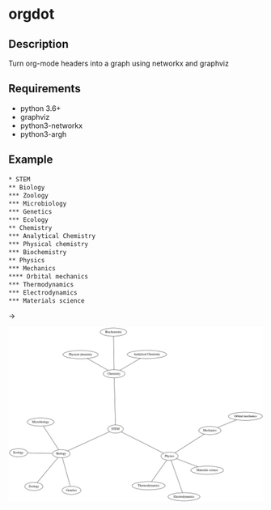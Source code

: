 # orgdot

## Description

Turn org-mode headers into a graph using networkx and graphviz

## Requirements

- python 3.6+
- graphviz
- python3-networkx
- python3-argh

## Example

    * STEM
    ** Biology
    *** Zoology
    *** Microbiology
    *** Genetics
    *** Ecology
    ** Chemistry
    *** Analytical Chemistry
    *** Physical chemistry
    *** Biochemistry
    ** Physics
    *** Mechanics
    **** Orbital mechanics
    *** Thermodynamics
    *** Electrodynamics
    *** Materials science
    
->

![Example](https://raw.githubusercontent.com/dvolk/orgdot/master/stem.txt.png)
